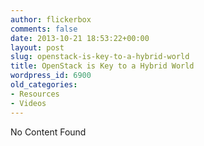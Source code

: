 ```yaml
---
author: flickerbox
comments: false
date: 2013-10-21 18:53:22+00:00
layout: post
slug: openstack-is-key-to-a-hybrid-world
title: OpenStack is Key to a Hybrid World
wordpress_id: 6900
old_categories:
- Resources
- Videos
---
```


No Content Found
